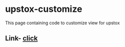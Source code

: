 # upstox-customize
This page containing code to customize view for upstox
<h2>Link- <a href="https://ashish293.github.io/upstox-customize/">click</a></h2>
